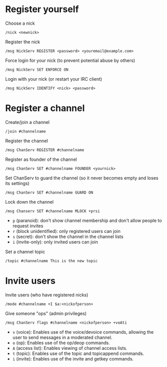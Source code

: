 # Register yourself

Choose a nick
```
/nick <newnick>
```

Register the nick
```
/msg NickServ REGISTER <password> <youremail@example.com>
```

Force login for your nick (to prevent potential abuse by others)
```
/msg NickServ SET ENFORCE ON
```

Login with your nick (or restart your IRC client)
```
/msg NickServ IDENTIFY <nick> <password>
```

# Register a channel

Create/join a channel
```
/join #channelname
```

Register the channel
```
/msg ChanServ REGISTER #channelname
```

Register as founder of the channel
```
/msg ChanServ SET #channelname FOUNDER <yournick>
```

Set ChanServ to guard the channel (so it never becomes empty and loses its settings)
```
/msg ChanServ SET #channelname GUARD ON
```

Lock down the channel
```
/msg Chanserv SET #channelname MLOCK +prsi
```

- `p` (paranoid): don't show channel membership and don't allow people to request invites
- `r` (block unidentified): only registered users can join
- `s` (secret): don't show the channel in the channel lists
- `i` (invite-only): only invited users can join

Set a channel topic
```
/topic #channelname This is the new topic
```
 
# Invite users

Invite users (who have registered nicks)
```
/mode #channelname +I $a:<nickofperson>
```

Give someone "ops" (admin privileges)
```
/msg ChanServ flags #channelname <nickofperson> +voAti
```

- `v` (voice): Enables use of the voice/devoice commands, allowing the user to send messages in a moderated channel.
- `o` (op): Enables use of the op/deop commands.
- `A` (access list): Enables viewing of channel access lists.
- `t` (topic): Enables use of the topic and topicappend commands.
- `i` (invite): Enables use of the invite and getkey commands.
